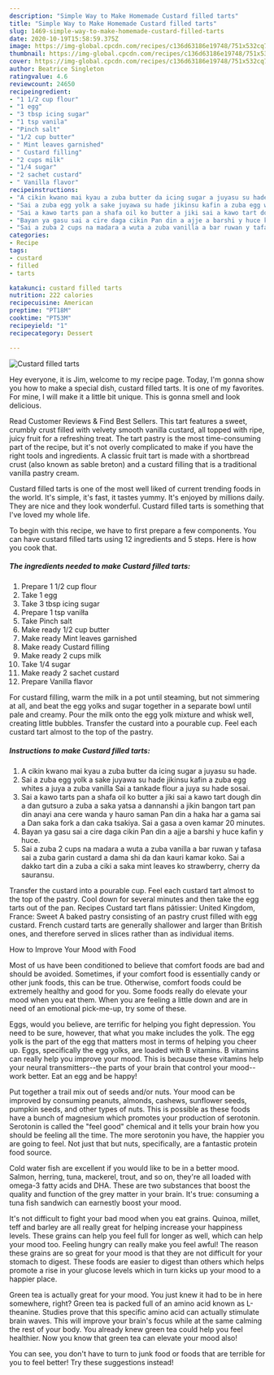 ```yaml
---
description: "Simple Way to Make Homemade Custard filled tarts"
title: "Simple Way to Make Homemade Custard filled tarts"
slug: 1469-simple-way-to-make-homemade-custard-filled-tarts
date: 2020-10-19T15:58:59.375Z
image: https://img-global.cpcdn.com/recipes/c136d63186e19748/751x532cq70/custard-filled-tarts-recipe-main-photo.jpg
thumbnail: https://img-global.cpcdn.com/recipes/c136d63186e19748/751x532cq70/custard-filled-tarts-recipe-main-photo.jpg
cover: https://img-global.cpcdn.com/recipes/c136d63186e19748/751x532cq70/custard-filled-tarts-recipe-main-photo.jpg
author: Beatrice Singleton
ratingvalue: 4.6
reviewcount: 24650
recipeingredient:
- "1 1/2 cup flour"
- "1 egg"
- "3 tbsp icing sugar"
- "1 tsp vanila"
- "Pinch salt"
- "1/2 cup butter"
- " Mint leaves garnished"
- " Custard filling"
- "2 cups milk"
- "1/4 sugar"
- "2 sachet custard"
- " Vanilla flavor"
recipeinstructions:
- "A cikin kwano mai kyau a zuba butter da icing sugar a juyasu su hade."
- "Sai a zuba egg yolk a sake juyawa su hade jikinsu kafin a zuba egg whites a juya a zuba vanilla Sai a tankade flour a juya su hade sosai."
- "Sai a kawo tarts pan a shafa oil ko butter a jiki sai a kawo tart dough din a dan gutsuro a zuba a saka yatsa a dannanshi a jikin bangon tart pan din anayi ana cere wanda y hauro saman Pan din a haka har a gama sai a Dan saka fork a dan caka tsakiya. Sai a gasa a oven kamar 20 minutes."
- "Bayan ya gasu sai a cire daga cikin Pan din a ajje a barshi y huce kafin y huce."
- "Sai a zuba 2 cups na madara a wuta a zuba vanilla a bar ruwan y tafasa sai a zuba garin custard a dama shi da dan kauri kamar koko. Sai a dakko tart din a zuba a ciki a saka mint leaves ko strawberry, cherry da sauransu."
categories:
- Recipe
tags:
- custard
- filled
- tarts

katakunci: custard filled tarts 
nutrition: 222 calories
recipecuisine: American
preptime: "PT18M"
cooktime: "PT53M"
recipeyield: "1"
recipecategory: Dessert

---
```



![Custard filled tarts](https://img-global.cpcdn.com/recipes/c136d63186e19748/751x532cq70/custard-filled-tarts-recipe-main-photo.jpg)

Hey everyone, it is Jim, welcome to my recipe page. Today, I'm gonna show you how to make a special dish, custard filled tarts. It is one of my favorites. For mine, I will make it a little bit unique. This is gonna smell and look delicious.

Read Customer Reviews &amp; Find Best Sellers. This tart features a sweet, crumbly crust filled with velvety smooth vanilla custard, all topped with ripe, juicy fruit for a refreshing treat. The tart pastry is the most time-consuming part of the recipe, but it&#39;s not overly complicated to make if you have the right tools and ingredients. A classic fruit tart is made with a shortbread crust (also known as sable breton) and a custard filling that is a traditional vanilla pastry cream.

Custard filled tarts is one of the most well liked of current trending foods in the world. It's simple, it's fast, it tastes yummy. It's enjoyed by millions daily. They are nice and they look wonderful. Custard filled tarts is something that I've loved my whole life.


To begin with this recipe, we have to first prepare a few components. You can have custard filled tarts using 12 ingredients and 5 steps. Here is how you cook that.

<!--inarticleads1-->

##### The ingredients needed to make Custard filled tarts:

1. Prepare 1 1/2 cup flour
1. Take 1 egg
1. Take 3 tbsp icing sugar
1. Prepare 1 tsp vanilła
1. Take Pinch salt
1. Make ready 1/2 cup butter
1. Make ready  Mint leaves garnished
1. Make ready  Custard filling
1. Make ready 2 cups milk
1. Take 1/4 sugar
1. Make ready 2 sachet custard
1. Prepare  Vanilla flavor


For custard filling, warm the milk in a pot until steaming, but not simmering at all, and beat the egg yolks and sugar together in a separate bowl until pale and creamy. Pour the milk onto the egg yolk mixture and whisk well, creating little bubbles. Transfer the custard into a pourable cup. Feel each custard tart almost to the top of the pastry. 

<!--inarticleads2-->

##### Instructions to make Custard filled tarts:

1. A cikin kwano mai kyau a zuba butter da icing sugar a juyasu su hade.
1. Sai a zuba egg yolk a sake juyawa su hade jikinsu kafin a zuba egg whites a juya a zuba vanilla Sai a tankade flour a juya su hade sosai.
1. Sai a kawo tarts pan a shafa oil ko butter a jiki sai a kawo tart dough din a dan gutsuro a zuba a saka yatsa a dannanshi a jikin bangon tart pan din anayi ana cere wanda y hauro saman Pan din a haka har a gama sai a Dan saka fork a dan caka tsakiya. Sai a gasa a oven kamar 20 minutes.
1. Bayan ya gasu sai a cire daga cikin Pan din a ajje a barshi y huce kafin y huce.
1. Sai a zuba 2 cups na madara a wuta a zuba vanilla a bar ruwan y tafasa sai a zuba garin custard a dama shi da dan kauri kamar koko. Sai a dakko tart din a zuba a ciki a saka mint leaves ko strawberry, cherry da sauransu.


Transfer the custard into a pourable cup. Feel each custard tart almost to the top of the pastry. Cool down for several minutes and then take the egg tarts out of the pan. Recipes Custard tart flans pâtissier: United Kingdom, France: Sweet A baked pastry consisting of an pastry crust filled with egg custard. French custard tarts are generally shallower and larger than British ones, and therefore served in slices rather than as individual items. 

How to Improve Your Mood with Food


Most of us have been conditioned to believe that comfort foods are bad and should be avoided. Sometimes, if your comfort food is essentially candy or other junk foods, this can be true. Otherwise, comfort foods could be extremely healthy and good for you. Some foods really do elevate your mood when you eat them. When you are feeling a little down and are in need of an emotional pick-me-up, try some of these.

Eggs, would you believe, are terrific for helping you fight depression. You need to be sure, however, that what you make includes the yolk. The egg yolk is the part of the egg that matters most in terms of helping you cheer up. Eggs, specifically the egg yolks, are loaded with B vitamins. B vitamins can really help you improve your mood. This is because these vitamins help your neural transmitters--the parts of your brain that control your mood--work better. Eat an egg and be happy!

Put together a trail mix out of seeds and/or nuts. Your mood can be improved by consuming peanuts, almonds, cashews, sunflower seeds, pumpkin seeds, and other types of nuts. This is possible as these foods have a bunch of magnesium which promotes your production of serotonin. Serotonin is called the "feel good" chemical and it tells your brain how you should be feeling all the time. The more serotonin you have, the happier you are going to feel. Not just that but nuts, specifically, are a fantastic protein food source.

Cold water fish are excellent if you would like to be in a better mood. Salmon, herring, tuna, mackerel, trout, and so on, they're all loaded with omega-3 fatty acids and DHA. These are two substances that boost the quality and function of the grey matter in your brain. It's true: consuming a tuna fish sandwich can earnestly boost your mood. 

It's not difficult to fight your bad mood when you eat grains. Quinoa, millet, teff and barley are all really great for helping increase your happiness levels. These grains can help you feel full for longer as well, which can help your mood too. Feeling hungry can really make you feel awful! The reason these grains are so great for your mood is that they are not difficult for your stomach to digest. These foods are easier to digest than others which helps promote a rise in your glucose levels which in turn kicks up your mood to a happier place.

Green tea is actually great for your mood. You just knew it had to be in here somewhere, right? Green tea is packed full of an amino acid known as L-theanine. Studies prove that this specific amino acid can actually stimulate brain waves. This will improve your brain's focus while at the same calming the rest of your body. You already knew green tea could help you feel healthier. Now you know that green tea can elevate your mood also!

You can see, you don't have to turn to junk food or foods that are terrible for you to feel better! Try  these suggestions  instead!

